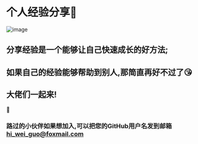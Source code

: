 # 个人经验分享:tada:

![image](https://gss0.bdstatic.com/-4o3dSag_xI4khGkpoWK1HF6hhy/baike/c0%3Dbaike92%2C5%2C5%2C92%2C30/sign=450e2d16b319ebc4d4757ecbe34fa499/c75c10385343fbf28e2eb450b07eca8065388f46.jpg)

## 分享经验是一个能够让自己快速成长的好方法;
## 如果自己的经验能够帮助到别人,那简直再好不过了:kissing_heart:

## 大佬们一起来!
:ghost:

### 路过的小伙伴如果想加入,可以把您的GitHub用户名发到邮箱 hi_wei_guo@foxmail.com
